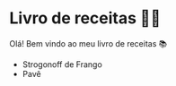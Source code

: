 # Livro de receitas :woman_cook:

Olá! Bem vindo ao meu livro de receitas :books:

- Strogonoff de Frango
- Pavê
